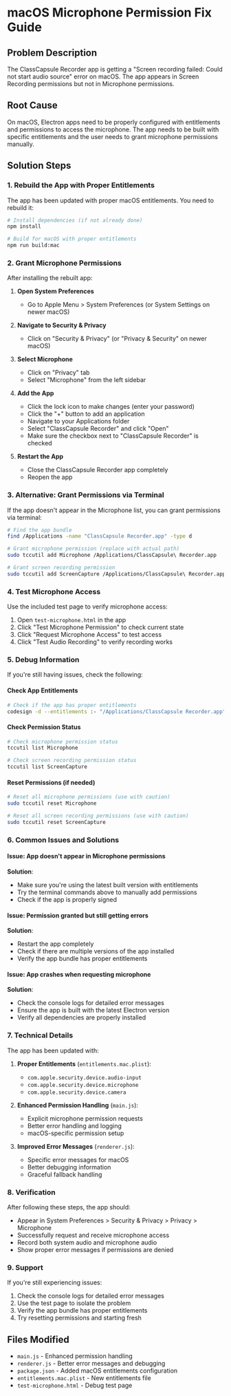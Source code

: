 # macOS Microphone Permission Fix Guide

## Problem Description
The ClassCapsule Recorder app is getting a "Screen recording failed: Could not start audio source" error on macOS. The app appears in Screen Recording permissions but not in Microphone permissions.

## Root Cause
On macOS, Electron apps need to be properly configured with entitlements and permissions to access the microphone. The app needs to be built with specific entitlements and the user needs to grant microphone permissions manually.

## Solution Steps

### 1. Rebuild the App with Proper Entitlements

The app has been updated with proper macOS entitlements. You need to rebuild it:

```bash
# Install dependencies (if not already done)
npm install

# Build for macOS with proper entitlements
npm run build:mac
```

### 2. Grant Microphone Permissions

After installing the rebuilt app:

1. **Open System Preferences**
   - Go to Apple Menu > System Preferences (or System Settings on newer macOS)

2. **Navigate to Security & Privacy**
   - Click on "Security & Privacy" (or "Privacy & Security" on newer macOS)

3. **Select Microphone**
   - Click on "Privacy" tab
   - Select "Microphone" from the left sidebar

4. **Add the App**
   - Click the lock icon to make changes (enter your password)
   - Click the "+" button to add an application
   - Navigate to your Applications folder
   - Select "ClassCapsule Recorder" and click "Open"
   - Make sure the checkbox next to "ClassCapsule Recorder" is checked

5. **Restart the App**
   - Close the ClassCapsule Recorder app completely
   - Reopen the app

### 3. Alternative: Grant Permissions via Terminal

If the app doesn't appear in the Microphone list, you can grant permissions via terminal:

```bash
# Find the app bundle
find /Applications -name "ClassCapsule Recorder.app" -type d

# Grant microphone permission (replace with actual path)
sudo tccutil add Microphone /Applications/ClassCapsule\ Recorder.app

# Grant screen recording permission
sudo tccutil add ScreenCapture /Applications/ClassCapsule\ Recorder.app
```

### 4. Test Microphone Access

Use the included test page to verify microphone access:

1. Open `test-microphone.html` in the app
2. Click "Test Microphone Permission" to check current state
3. Click "Request Microphone Access" to test access
4. Click "Test Audio Recording" to verify recording works

### 5. Debug Information

If you're still having issues, check the following:

#### Check App Entitlements
```bash
# Check if the app has proper entitlements
codesign -d --entitlements :- "/Applications/ClassCapsule Recorder.app"
```

#### Check Permission Status
```bash
# Check microphone permission status
tccutil list Microphone

# Check screen recording permission status  
tccutil list ScreenCapture
```

#### Reset Permissions (if needed)
```bash
# Reset all microphone permissions (use with caution)
sudo tccutil reset Microphone

# Reset all screen recording permissions (use with caution)
sudo tccutil reset ScreenCapture
```

### 6. Common Issues and Solutions

#### Issue: App doesn't appear in Microphone permissions
**Solution**: 
- Make sure you're using the latest built version with entitlements
- Try the terminal commands above to manually add permissions
- Check if the app is properly signed

#### Issue: Permission granted but still getting errors
**Solution**:
- Restart the app completely
- Check if there are multiple versions of the app installed
- Verify the app bundle has proper entitlements

#### Issue: App crashes when requesting microphone
**Solution**:
- Check the console logs for detailed error messages
- Ensure the app is built with the latest Electron version
- Verify all dependencies are properly installed

### 7. Technical Details

The app has been updated with:

1. **Proper Entitlements** (`entitlements.mac.plist`):
   - `com.apple.security.device.audio-input`
   - `com.apple.security.device.microphone`
   - `com.apple.security.device.camera`

2. **Enhanced Permission Handling** (`main.js`):
   - Explicit microphone permission requests
   - Better error handling and logging
   - macOS-specific permission setup

3. **Improved Error Messages** (`renderer.js`):
   - Specific error messages for macOS
   - Better debugging information
   - Graceful fallback handling

### 8. Verification

After following these steps, the app should:
- Appear in System Preferences > Security & Privacy > Privacy > Microphone
- Successfully request and receive microphone access
- Record both system audio and microphone audio
- Show proper error messages if permissions are denied

### 9. Support

If you're still experiencing issues:
1. Check the console logs for detailed error messages
2. Use the test page to isolate the problem
3. Verify the app bundle has proper entitlements
4. Try resetting permissions and starting fresh

## Files Modified

- `main.js` - Enhanced permission handling
- `renderer.js` - Better error messages and debugging
- `package.json` - Added macOS entitlements configuration
- `entitlements.mac.plist` - New entitlements file
- `test-microphone.html` - Debug test page 